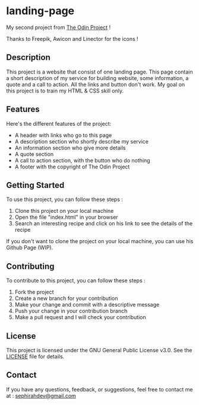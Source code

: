 # landing-page

My second project from [The Odin Project](https://www.theodinproject.com/lessons/foundations-landing-page) !

Thanks to Freepik, Awicon and Linector for the icons !

## Description

This project is a website that consist of one landing page. This page contain a short description of my service for building website, some information, a quote and a call to action. All the links and button don't work.
My goal on this project is to train my HTML & CSS skill only.

## Features

Here's the different features of the project:

  - A header with links who go to this page
  - A description section who shortly describe my service
  - An information section who give more details
  - A quote section
  - A call to action section, with the button who do nothing
  - A footer with the copyright of The Odin Project

## Getting Started

To use this project, you can follow these steps :

  1. Clone this project on your local machine
  2. Open the file "index.html" in your browser
  3. Search an interesting recipe and click on his link to see the details of the recipe

If you don't want to clone the project on your local machine, you can use his Github Page (WIP).

## Contributing

To contribute to this project, you can follow these steps :

  1. Fork the project
  2. Create a new branch for your contribution
  3. Make your change and commit with a descriptive message
  4. Push your change in your contribution branch
  5. Make a pull request and I will check your contribution

## License

This project is licensed under the GNU General Public License v3.0. See the [LICENSE](LICENSE) file for details.

## Contact

If you have any questions, feedback, or suggestions, feel free to contact me at : [sephirahdev@gmail.com](mailto:sephirahdev@gmail.com)